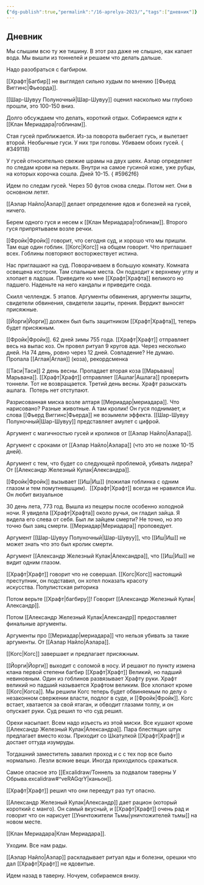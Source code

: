 ```yaml
---
{"dg-publish":true,"permalink":"/16-aprelya-2023/","tags":["дневник"]}
---
```


## Дневник

Мы слышим всю ту же тишину. В этот раз даже не слышно, как капает вода. Мы вышли из тоннелей и решаем что делать дальше.

Надо разобраться с багбиром.

[[Храфт\|Багбир]] не выглядел сильно худым по мнению [[Фьерд Виггинс\|Фьеорда]].

[[Шар-Шувуу Полуночный\|Шар-Шувуу]] оценил насколько мы глубоко прошли, это 100-150 вниз.

Долго обсуждаем что делать, короткий отдых. Собираемся идти к [[Клан Мериадара\|гоблинам]].

Стая гусей приближается. Из-за поворота выбегает гусь, и вылетает второй. Необычные гуси. У них три головы. Убиваем обоих гусей.
{ #349118}


У гусей относительно свежие шрамы на двух шеях. Аэлар определяет по следам крови на перьях. Внутри на самое гусиной коже, уже рубцы, на которых корочка сошла. Дней 10-15.
{ #5962f6}


Идем по следам гусей. Через 50 футов снова следы. Потом нет. Они в основном летят.

[[Аэлар Найло\|Аэлар]] делает определение ядов и болезней на гусей, ничего.

Берем одного гуся и несем к [[Клан Мериадара\|гоблинам]]. Второго гуся припрятываем возле речки.

[[Фройк\|Фройк]] говорит, что сегодня суд, и хорошо что мы пришли. Там еще один гоблин. [[Когс\|Когс]] на общем говорит. Что приглашает всех. Гоблины повторяют восторжествует истина.

Нас приглашают на суд. Поворачиваем в большую комнату. Комната освещена костром. Там спальные места. Он подходит к верхнему углу и хлопает в ладоши. Приведите ко мне [[Храфт\|Храфта]] великого но падшего. Наденьте на него кандалы и приведите сюда.

Скилл челлендж. 5 этапов. Аргументы обвинения, аргументы защиты, свидетели обвинения, свидетели защиты, прения. Вердикт выносят присяжные.

[[Йорги\|Йорги]] должен был быть защитником [[Храфт\|Храфта]], теперь будет присяжным.

[[Фройк\|Фройк]]. 62 дней зимы 755 года. [[Храфт\|Храфт]] отправляет весь на выпас коз. Он провел ритуал 9 кругов ада. Через несколько дней. На 74 день, ровно через 12 дней. Совпадение? Не думаю. Пропала [[Аглая\|Аглая]] (коза), рекордсменка

[[Таси\|Таси]] 2 день весны. Пропадает вторая коза [[Марьвана\|Марьвана]]. [[Храфт\|Храфт]] отправляет [[Ашлаг\|Ашлага]] проверить тоннели. Тот не возвращается. Третий день весны. Храфт разыскать ашлага.  Потерь нет отступают.

Разрисованная миска возле алтаря [[Мериадар\|мериадара]]. Что нарисовано? Разные животные. А там кролик! Он гуся поднимает, и слова [[Фьерд Виггинс\|Фьерда]] не возымели эффекта. [[Шар-Шувуу Полуночный\|Шар-Шувуу]] представляет амулет с цифрой.

Аргумент с магичностью гусей и кроликов от [[Аэлар Найло\|Аэлара]].

Аргумент с сроками от [[Аэлар Найло\|Аэлара]] (что это не позже 10-15 дней).

Аргумент с тем, что будет со следующей проблемой, убивать лидера? От [[Александр Железный Кулак\|Александра]].

[[Фройк\|Фройк]] вызывает [[Иш\|Иш]] (пожилая гоблинка с одним глазом и тем помутневшщим).  [[Храфт\|Храфт]] всегда не нравился Иш. Он любит визуальное

30 день лета, 773 год. Вышла из пещеры после особенно холодной ночи. Я увидела [[Храфт\|Храфта]] около ручья, он гладил зайца. Я видела его слева от себя. Был ли зайцем смерти? Не точно, но это точно был заяц смерти. [[Мериадар\|Мериадара]] проповедует.

Аргумент [[Шар-Шувуу Полуночный\|Шар-Шувуу]], что [[Иш\|Иш]] не может знать что это был кролик смерти.

Аргумент [[Александр Железный Кулак\|Александра]], что [[Иш\|Иш]] не видит одним глазом.

[[Храфт\|Храфт]] говорит что не совершал. [[Когс\|Когс]] настоящий преступник, он подставил, он хотел показать красоту искусства. Популистская риторика

Потом верьте [[Храфт\|багбиру]]! Говорит [[Александр Железный Кулак\|Александр]].

Потом [[Александр Железный Кулак\|Александр]] предоставляет финальные аргументы.

Аргументы про [[Мериадар\|мериадара]] что нельзя убивать за такие аргументы. От [[Аэлар Найло\|Аэлара]].

[[Когс\|Когс]] завершает и предлагает присяжным.

[[Йорги\|Йорги]] выходит с соломой в носу. И решают по пункту измена клана первой степени багбир [[Храфт\|Храфт]] Великий, но падший невиновным. Один из гоблинов развязывает Храфту руки. Храфт великий но падший называется Храфтом великим. Все хлопают кроме [[Когс\|Когса]]. Мы решили Когс теперь будет обвиняемым по делу о незаконном свержении власти, подлог в суде, и [[Фройк\|Фройк]]. Когс встает, хватается за свой ятаган, и обводит глазами толпу, и он опускает руки. Суд решил то что суд решил.

Орехи насыпает. Всем надо изъесть из этой миски. Все кушают кроме [[Александр Железный Кулак\|Александра]]. Пара блестящих штук предлагает вместо козы. Приходит со Шкатулкой [[Храфт\|Храфт]] и достает оттуда изумруды.

Тогдашний заместитель завалил проход и с с тех пор все было нормально. Лезли всякие вещи. Иногда приходилось сражаться.

Самое опасное это [[Excalidraw/Тоннель за подвалом таверны У Обрыва.excalidraw#^veRAGqrY\|каньон]].

[[Храфт\|Храфт]] решил что они переедут раз тут опасно.

[[Александр Железный Кулак\|Александр]] дает рацион (который короткий с манго). Он самый вкусный, и [[Храфт\|Храфт]] очень рад и говорит что он нарисует [[Уничтожители Тьмы\|уничтожителей тьмы]] на новом месте.

[[Клан Мериадара\|Клан Мериадара]].

Уходим. Все нам рады.

[[Аэлар Найло\|Аэлар]] раскладывает ритуал яды и болезни, орешки что дал [[Храфт\|Храфт]] не ядовитые.

Идем назад в таверну. Ночуем, собираемся внизу.